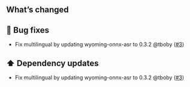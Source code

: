 ## What’s changed

## 🐛 Bug fixes

- Fix multilingual by updating wyoming-onnx-asr to 0.3.2 @tboby ([#3](https://github.com/tboby/onnx-asr-addon/pull/3))

## ⬆️ Dependency updates

- Fix multilingual by updating wyoming-onnx-asr to 0.3.2 @tboby ([#3](https://github.com/tboby/onnx-asr-addon/pull/3))
